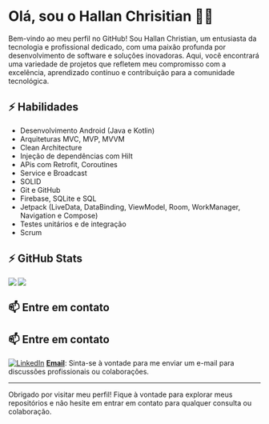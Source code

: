 # Olá, sou o Hallan Chrisitian 👨‍💻

Bem-vindo ao meu perfil no GitHub! Sou Hallan Christian, um entusiasta da tecnologia e profissional dedicado, com uma paixão profunda por desenvolvimento de software e soluções inovadoras. Aqui, você encontrará uma variedade de projetos que refletem meu compromisso com a excelência, aprendizado contínuo e contribuição para a comunidade tecnológica.  
## ⚡ Habilidades
- Desenvolvimento Android (Java e Kotlin)
- Arquiteturas MVC, MVP, MVVM
- Clean Architecture
- Injeção de dependências com Hilt
- APis com Retrofit, Coroutines
- Service e Broadcast
- SOLID
- Git e GitHub
- Firebase, SQLite e SQL
- Jetpack (LiveData, DataBinding, ViewModel, Room, WorkManager, Navigation e Compose)
- Testes unitários e de integração
- Scrum
## ⚡ GitHub Stats

<img align="left" src="https://github-readme-stats.vercel.app/api?username=hallancma&show_icons=true&count_private=true&theme=gruvbox" />
<img src="https://github-readme-stats.vercel.app/api/top-langs/?username=hallancma&layout=compact&count_private=true&theme=gruvbox" />



## 📫 Entre em contato
## 📫 Entre em contato
[![LinkedIn](https://img.shields.io/badge/LinkedIn-0077B5?style=for-the-badge&logo=linkedin&logoColor=white)](https://www.linkedin.com/in/hallancma/)
**[Email](mailto:hallancma@gmail.com)**: Sinta-se à vontade para me enviar um e-mail para discussões profissionais ou colaborações.



---

Obrigado por visitar meu perfil! Fique à vontade para explorar meus repositórios e não hesite em entrar em contato para qualquer consulta ou colaboração.
